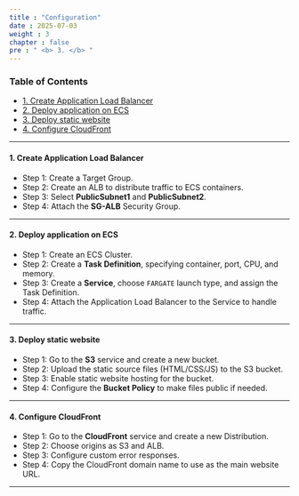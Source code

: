 ```yaml
---
title : "Configuration"
date : 2025-07-03
weight : 3
chapter : false
pre : " <b> 3. </b> "
---
```


### Table of Contents

- [1. Create Application Load Balancer](#1-create-application-load-balancer)
- [2. Deploy application on ECS](#2-deploy-application-on-ecs)
- [3. Deploy static website](#3-deploy-static-website)
- [4. Configure CloudFront](#4-configure-cloudfront)

---

#### 1. Create Application Load Balancer

- Step 1: Create a Target Group.
- Step 2: Create an ALB to distribute traffic to ECS containers.
- Step 3: Select **PublicSubnet1** and **PublicSubnet2**.
- Step 4: Attach the **SG-ALB** Security Group.

---

#### 2. Deploy application on ECS

- Step 1: Create an ECS Cluster.
- Step 2: Create a **Task Definition**, specifying container, port, CPU, and memory.
- Step 3: Create a **Service**, choose `FARGATE` launch type, and assign the Task Definition.
- Step 4: Attach the Application Load Balancer to the Service to handle traffic.

---

#### 3. Deploy static website

- Step 1: Go to the **S3** service and create a new bucket.
- Step 2: Upload the static source files (HTML/CSS/JS) to the S3 bucket.
- Step 3: Enable static website hosting for the bucket.
- Step 4: Configure the **Bucket Policy** to make files public if needed.

---

#### 4. Configure CloudFront

- Step 1: Go to the **CloudFront** service and create a new Distribution.
- Step 2: Choose origins as S3 and ALB.
- Step 3: Configure custom error responses.
- Step 4: Copy the CloudFront domain name to use as the main website URL.

---
